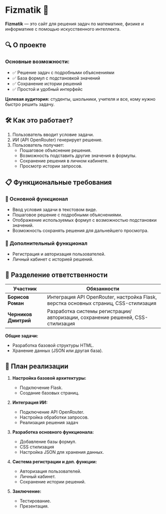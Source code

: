 # Fizmatik 🚀

**Fizmatik** — это сайт для решения задач по математике, физике и информатике с помощью искусственного интеллекта.  

## 🔍 О проекте

### Основные возможности:
- ✅ Решение задач с подробными объяснениями  
- ✅ База формул с подстановкой значений  
- ✅ Сохранение истории решений  
- ✅ Простой и удобный интерфейс  

**Целевая аудитория:** студенты, школьники, учителя и все, кому нужно быстро решить задачу.  

## 🛠 Как это работает?
1. Пользователь вводит условие задачи.  
2. ИИ (API OpenRouter) генерирует решение.  
3. Пользователь получает:  
   - Пошаговое объяснение решения.  
   - Возможность подставить другие значения в формулы.  
   - Сохранение решения в личном кабинете.  
   - Просмотр истории запросов.  

## 📋 Функциональные требования

### 🔹 Основной функционал
- Ввод условия задачи в текстовом виде.  
- Пошаговое решение с подробными объяснениями.  
- Отображение используемых формул с возможностью подстановки значений.  
- Возможность сохранять решения для дальнейшего просмотра.  

### 🔹 Дополнительный функционал
- Регистрация и авторизация пользователей.  
- Личный кабинет с историей решений.  

## 👥 Разделение ответственности

| Участник         | Обязанности |
|------------------|-------------|
| **Борисов Роман** | Интеграция API OpenRouter, настройка Flask, верстка основных страниц, CSS-стилизация |
| **Черников Дмитрий** | Разработка системы регистрации/авторизации, сохранение решеней, CSS-стилизация |

**Общие задачи:**  
- Разработка базовой структуры HTML.  
- Хранение данных (JSON или другая база).  

## 📅 План реализации

1. **Настройка базовой архитектуры:**  
   - Подключение Flask.  
   - Создание базовых страниц.   

2. **Интеграция ИИ:**  
   - Подключение API OpenRouter.  
   - Настройка обработки запросов.
   - Реализация решения задач

3. **Разработка основного функционала:**
   - Добавление базы формул.
   - CSS стилизация
   - Настройка JSON для хранения данных.  

5. **Система регистрации и доп. функции:**  
   - Авторизация пользователей.  
   - Личный кабинет.  
   - Сохранение истории решений.  

6. **Заключение:**  
   - Тестирование.
   - Презентация.
 
